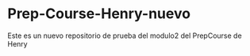 # Prep-Course-Henry-nuevo
Este es un nuevo repositorio de prueba del modulo2 del PrepCourse de Henry 
